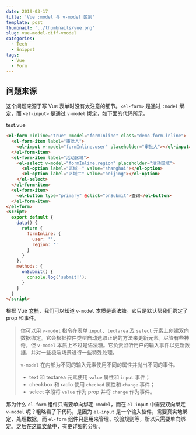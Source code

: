 ```yaml
---
date: 2019-03-17
title: 'Vue :model 与 v-model 区别'
template: post
thumbnail: '../thumbnails/vue.png'
slug: vue-model-diff-vmodel
categories:
  - Tech
  - Snippet
tags:
  - Vue
  - Form
---
```


## 问题来源

这个问题来源于写 Vue 表单时没有太注意的细节。`<el-form>` 是通过 `:model` 绑定，而 `<el-input>` 是通过 `v-model` 绑定，如下面的代码所示。

<div class="filename">test.vue</div>

```html
<el-form :inline="true" :model="formInline" class="demo-form-inline">
  <el-form-item label="审批人">
    <el-input v-model="formInline.user" placeholder="审批人"></el-input>
  </el-form-item>
  <el-form-item label="活动区域">
    <el-select v-model="formInline.region" placeholder="活动区域">
      <el-option label="区域一" value="shanghai"></el-option>
      <el-option label="区域二" value="beijing"></el-option>
    </el-select>
  </el-form-item>
  <el-form-item>
    <el-button type="primary" @click="onSubmit">查询</el-button>
  </el-form-item>
</el-form>
<script>
  export default {
    data() {
      return {
        formInline: {
          user: '',
          region: ''
        }
      }
    },
    methods: {
      onSubmit() {
        console.log('submit!');
      }
    }
  }
</script>
```

根据 Vue [文档](https://cn.vuejs.org/v2/guide/forms.html)，我们可以知道 `v-model` 本质是语法糖。它只是默认帮我们绑定了 prop 和事件。

> 你可以用 `v-model` 指令在表单 `input`、`textarea` 及 `select` 元素上创建双向数据绑定。它会根据控件类型自动选取正确的方法来更新元素。尽管有些神奇，但 `v-model` 本质上不过是语法糖。它负责监听用户的输入事件以更新数据，并对一些极端场景进行一些特殊处理。
>
> `v-model` 在内部为不同的输入元素使用不同的属性并抛出不同的事件。
>
> - text 和 textarea 元素使用 `value` 属性和 `input` 事件；
> - checkbox 和 radio 使用 `checked` 属性和 `change` 事件；
> - select 字段将 `value` 作为 prop 并将 `change` 作为事件。

那为什么 `el-form` 组件只需要单向绑定 `:model`，而在 `el-input` 中需要双向绑定 `v-model` 呢？粗略看了下代码，是因为 `el-input` 是一个输入控件，需要真实地绑定、处理数据，而 `el-form` 组件只是用来管理、校验规则等，所以只需要单向绑定。之后在[这篇文章](vue-form-analysis)中，有更详细的分析、